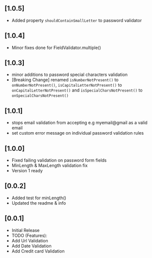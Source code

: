 ## [1.0.5]
* Added property `shouldContainSmallLetter` to password validator
## [1.0.4]
* Minor fixes done for FieldValidator.multiple()
## [1.0.3]
* minor additions to password special characters validation
* [Breaking Change] renamed `isNumberNotPresent()` to `onNumberNotPresent()`, `isCapitalLetterNotPresent()` to `onCapitalLetterNotPresent()` and `isSpecialCharsNotPresent()` to `onSpecialCharsNotPresent()` 
## [1.0.1]
* stops email validation from accepting e.g myemail@gmail as a valid email
* set custom error message on individual password validation rules
## [1.0.0]
* Fixed failing validation on password form fields
* MinLength & MaxLength validation fix
* Version 1 ready
## [0.0.2]
* Added test for minLength()
* Updated the readme & info
## [0.0.1]
* Initial Release
* TODO (Features):
* Add Url Validation
* Add Date Validation
* Add Credit card Validation